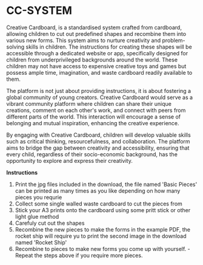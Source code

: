 # CC-SYSTEM
Creative Cardboard, is a standardised system crafted from cardboard, allowing children to cut out predefined shapes and recombine them into various new forms. This system aims to nurture creativity and problem-solving skills in children. The instructions for creating these shapes will be accessible through a dedicated website or app, specifically designed for children from underprivileged backgrounds around the world. These children may not have access to expensive creative toys and games but possess ample time, imagination, and waste cardboard readily available to them.

The platform is not just about providing instructions, it is about fostering a global community of young creators. Creative Cardboard would serve as a vibrant community platform where children can share their unique creations, comment on each other's work, and connect with peers from different parts of the world. This interaction will encourage a sense of belonging and mutual inspiration, enhancing the creative experience.

By engaging with Creative Cardboard, children will develop valuable skills such as critical thinking, resourcefulness, and collaboration. The platform aims to bridge the gap between creativity and accessibility, ensuring that every child, regardless of their socio-economic background, has the opportunity to explore and express their creativity.

**Instructions**
1. Print the jpg files included in the download, the file named 'Basic Pieces' can be printed as many times as you like depending on how many pieces you requrie
2. Collect some single walled waste cardboard to cut the pieces from
3. Stick your A3 prints onto the cardboard using some pritt stick or other light glue method
4. Carefuly cut out the shapes
5. Recombine the new pieces to make the forms in the example PDF, the rocket ship will require yu to print the second image in the download named 'Rocket Ship'
6. Recombine to pieces to make new forms you come up with yourself. - Repeat the steps above if you require more pieces.
